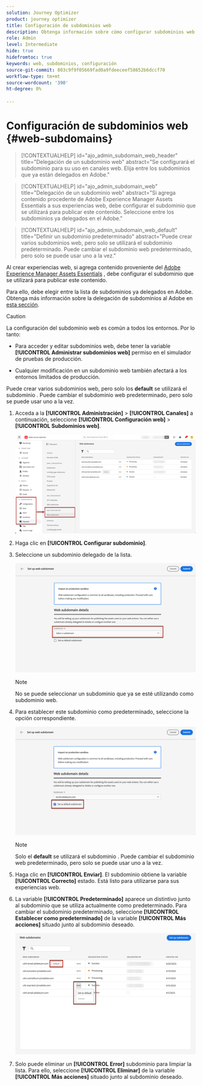 ```yaml
---
solution: Journey Optimizer
product: journey optimizer
title: Configuración de subdominios web
description: Obtenga información sobre cómo configurar subdominios web con Journey Optimizer
role: Admin
level: Intermediate
hide: true
hidefromtoc: true
keywords: web, subdominios, configuración
source-git-commit: 803c9f9f05669fad0a9fdeeceef58652b6dccf70
workflow-type: tm+mt
source-wordcount: '390'
ht-degree: 0%

---
```


# Configuración de subdominios web {#web-subdomains}

>[!CONTEXTUALHELP]
>id="ajo_admin_subdomain_web_header"
>title="Delegación de un subdominio web"
>abstract="Se configurará el subdominio para su uso en canales web. Elija entre los subdominios que ya están delegados en Adobe."

>[!CONTEXTUALHELP]
>id="ajo_admin_subdomain_web"
>title="Delegación de un subdominio web"
>abstract="Si agrega contenido procedente de Adobe Experience Manager Assets Essentials a sus experiencias web, debe configurar el subdominio que se utilizará para publicar este contenido. Seleccione entre los subdominios ya delegados en el Adobe."

>[!CONTEXTUALHELP]
>id="ajo_admin_subdomain_web_default"
>title="Definir un subdominio predeterminado"
>abstract="Puede crear varios subdominios web, pero solo se utilizará el subdominio predeterminado. Puede cambiar el subdominio web predeterminado, pero solo se puede usar uno a la vez."

Al crear experiencias web, si agrega contenido proveniente del [Adobe Experience Manager Assets Essentials](../email/assets-essentials.md) , debe configurar el subdominio que se utilizará para publicar este contenido.

Para ello, debe elegir entre la lista de subdominios ya delegados en Adobe. Obtenga más información sobre la delegación de subdominios al Adobe en [esta sección](../configuration/delegate-subdomain.md).

>[!CAUTION]
>
>La configuración del subdominio web es común a todos los entornos. Por lo tanto:
>
>* Para acceder y editar subdominios web, debe tener la variable **[!UICONTROL Administrar subdominios web]** permiso en el simulador de pruebas de producción.
>
> * Cualquier modificación en un subdominio web también afectará a los entornos limitados de producción.


Puede crear varios subdominios web, pero solo los **default** se utilizará el subdominio . Puede cambiar el subdominio web predeterminado, pero solo se puede usar uno a la vez.

1. Acceda a la **[!UICONTROL Administración]** > **[!UICONTROL Canales]** a continuación, seleccione **[!UICONTROL Configuración web]** > **[!UICONTROL Subdominios web]**.

   ![](assets/web-access-subdomains.png)

1. Haga clic en **[!UICONTROL Configurar subdominio]**.

1. Seleccione un subdominio delegado de la lista.

   ![](assets/web-subdomain-details.png)

   >[!NOTE]
   >
   >No se puede seleccionar un subdominio que ya se esté utilizando como subdominio web.

1. Para establecer este subdominio como predeterminado, seleccione la opción correspondiente.

   ![](assets/web-subdomain-details-default.png)

   >[!NOTE]
   >
   >Solo el **default** se utilizará el subdominio . Puede cambiar el subdominio web predeterminado, pero solo se puede usar uno a la vez.

1. Haga clic en **[!UICONTROL Enviar]**. El subdominio obtiene la variable **[!UICONTROL Correcto]** estado. Está listo para utilizarse para sus experiencias web.

1. La variable **[!UICONTROL Predeterminado]** aparece un distintivo junto al subdominio que se utiliza actualmente como predeterminado. Para cambiar el subdominio predeterminado, seleccione **[!UICONTROL Establecer como predeterminado]** de la variable **[!UICONTROL Más acciones]** situado junto al subdominio deseado.

   ![](assets/web-subdomain-default.png)

   <!--Only a subdomain with the **[!UICONTROL Success]** status can be set as default.-->

1. Solo puede eliminar un **[!UICONTROL Error]** subdominio para limpiar la lista. Para ello, seleccione **[!UICONTROL Eliminar]** de la variable **[!UICONTROL Más acciones]** situado junto al subdominio deseado.

<!--You cannot delete a subdomain with the **[!UICONTROL Processing]** status.-->

